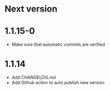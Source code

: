 # Next version

# 1.1.15-0

- Make sure that automatic commits are verified

# 1.1.14

- Add CHANGELOG.md
- Add Github action to auto publish new version
